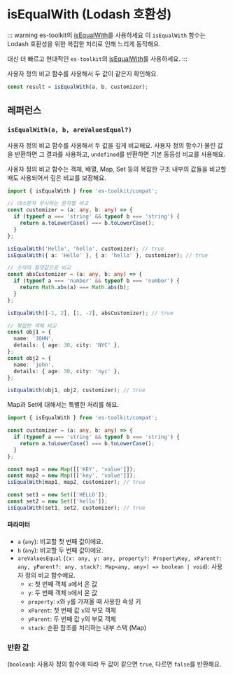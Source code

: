 # isEqualWith (Lodash 호환성)

::: warning es-toolkit의 [isEqualWith](../../predicate/isEqualWith.md)를 사용하세요
이 `isEqualWith` 함수는 Lodash 호환성을 위한 복잡한 처리로 인해 느리게 동작해요.

대신 더 빠르고 현대적인 `es-toolkit`의 [isEqualWith](../../predicate/isEqualWith.md)를 사용하세요.
:::

사용자 정의 비교 함수를 사용해서 두 값이 같은지 확인해요.

```typescript
const result = isEqualWith(a, b, customizer);
```

## 레퍼런스

### `isEqualWith(a, b, areValuesEqual?)`

사용자 정의 비교 함수를 사용해서 두 값을 깊게 비교해요. 사용자 정의 함수가 불린 값을 반환하면 그 결과를 사용하고, `undefined`를 반환하면 기본 동등성 비교를 사용해요.

사용자 정의 비교 함수는 객체, 배열, Map, Set 등의 복잡한 구조 내부의 값들을 비교할 때도 사용되어서 깊은 비교를 보장해요.

```typescript
import { isEqualWith } from 'es-toolkit/compat';

// 대소문자 무시하는 문자열 비교
const customizer = (a: any, b: any) => {
  if (typeof a === 'string' && typeof b === 'string') {
    return a.toLowerCase() === b.toLowerCase();
  }
};

isEqualWith('Hello', 'hello', customizer); // true
isEqualWith({ a: 'Hello' }, { a: 'hello' }, customizer); // true

// 숫자의 절댓값으로 비교
const absCustomizer = (a: any, b: any) => {
  if (typeof a === 'number' && typeof b === 'number') {
    return Math.abs(a) === Math.abs(b);
  }
};

isEqualWith([-1, 2], [1, -2], absCustomizer); // true

// 복잡한 객체 비교
const obj1 = {
  name: 'JOHN',
  details: { age: 30, city: 'NYC' },
};
const obj2 = {
  name: 'john',
  details: { age: 30, city: 'nyc' },
};

isEqualWith(obj1, obj2, customizer); // true
```

Map과 Set에 대해서는 특별한 처리를 해요.

```typescript
import { isEqualWith } from 'es-toolkit/compat';

const customizer = (a: any, b: any) => {
  if (typeof a === 'string' && typeof b === 'string') {
    return a.toLowerCase() === b.toLowerCase();
  }
};

const map1 = new Map([['KEY', 'value']]);
const map2 = new Map([['key', 'value']]);
isEqualWith(map1, map2, customizer); // true

const set1 = new Set(['HELLO']);
const set2 = new Set(['hello']);
isEqualWith(set1, set2, customizer); // true
```

#### 파라미터

- `a` (`any`): 비교할 첫 번째 값이에요.
- `b` (`any`): 비교할 두 번째 값이에요.
- `areValuesEqual` (`(x: any, y: any, property?: PropertyKey, xParent?: any, yParent?: any, stack?: Map<any, any>) => boolean | void`): 사용자 정의 비교 함수예요.
  - `x`: 첫 번째 객체 `a`에서 온 값
  - `y`: 두 번째 객체 `b`에서 온 값
  - `property`: `x`와 `y`를 가져올 때 사용한 속성 키
  - `xParent`: 첫 번째 값 `x`의 부모 객체
  - `yParent`: 두 번째 값 `y`의 부모 객체
  - `stack`: 순환 참조를 처리하는 내부 스택 (Map)

### 반환 값

(`boolean`): 사용자 정의 함수에 따라 두 값이 같으면 `true`, 다르면 `false`를 반환해요.
